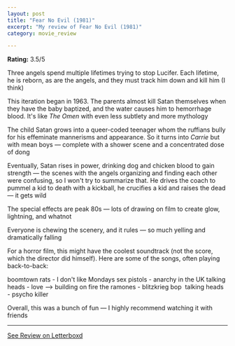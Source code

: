 ```yaml
---
layout: post
title: "Fear No Evil (1981)"
excerpt: "My review of Fear No Evil (1981)"
category: movie_review

---
```


**Rating:** 3.5/5

Three angels spend multiple lifetimes trying to stop Lucifer. Each lifetime, he is reborn, as are the angels, and they must track him down and kill him (I think)

This iteration began in 1963. The parents almost kill Satan themselves when they have the baby baptized, and the water causes him to hemorrhage blood. It's like <i>The Omen</i> with even less subtlety and more mythology

The child Satan grows into a queer-coded teenager whom the ruffians bully for his effeminate mannerisms and appearance. So it turns into <i>Carrie</i> but with mean boys — complete with a shower scene and a concentrated dose of dong

Eventually, Satan rises in power, drinking dog and chicken blood to gain strength — the scenes with the angels organizing and finding each other were confusing, so I won't try to summarize that. He drives the coach to pummel a kid to death with a kickball, he crucifies a kid and raises the dead — it gets wild

The special effects are peak 80s — lots of drawing on film to create glow, lightning, and whatnot

Everyone is chewing the scenery, and it rules — so much yelling and dramatically falling

For a horror film, this might have the coolest soundtrack (not the score, which the director did himself). Here are some of the songs, often playing back-to-back:

boomtown rats - I don't like Mondays
sex pistols - anarchy in the UK
talking heads - love —> building on fire
the ramones - blitzkrieg bop 
talking heads - psycho killer

Overall, this was a bunch of fun — I highly recommend watching it with friends

<hr>

[See Review on Letterboxd](https://boxd.it/4SzmFN)
